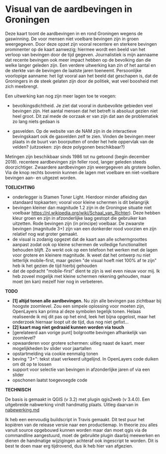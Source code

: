 # Visual van de aardbevingen in Groningen
Deze kaart toont de aardbevingen in en rond Groningen wegens de gaswinning. De voor mensen niet voelbare bevingen zijn in groen weergegeven. Door deze opzet zijn vooral recentere en sterkere bevingen prominenter op de kaart aanwezig; hiermee wordt een beeld van het verloop van bevingen door de tijd gegeven. Journalistiek is mijn aannaame dat recente bevingen ook meer impact hebben op de bevolking dan die welke langer geleden zijn. Een verdere uitwerking kan zin of het aantal en de sterkte van de bevingen de laatste jaren toeneemt. Persoonlijke voorlopige aanname: het ligt vooral aan het beeld dat geschapen is, dat de Groningers in de steek gelaten zijn door de politiek, wat veel boosheid met zich meebrengt. <br>

Een uitwerking kan nog zijn meer lagen toe te voegen: 

* bevolkingsdichtheid. Je ziet dat vooral in dunbevolkte gebieden veel bevingen zijn. Het aantal mensen dat het betreft is absoluut gezien niet heel groot. Dit zal mede de oorzaak er van zijn dat aan de problematiek zo lang niets gedaan is

* gasvelden. Op de website van de NAM zijn in de interactieve bevingskaart ook de gasvelden zelf te zien. Vinden de bevingen meer plaats in de buurt van boorputten of onder het hele oppervlak van de velden? (uitzoeken: zijn deze polygonen beschikbaar?)

Metingen zijn beschikbaar sinds 1986 tot nu getoond (begin december 2018). recentere aardbevingen zijn feller rood, langer geleden steeds doorzichtiger. Zwaardere aardbevingen zijn weergegeven als grotere bollen.
Via de knop rechts bovenin kunnen de lagen met voelbare en niet-voelbare bevingen aan- en uitgezet worden.

**TOELICHTING**
*	onderlegger is Stamen Toner Light. Hierdoor minder afleiding dan standaard topkaarten; vooral voor kleine schermen is dit belangrijk
* bevingen kleiner dan magnitude 1.2 zijn in de Groningse situatie niet voelbaar https://nl.wikipedia.org/wiki/Schaal_van_Richter). Deze hebben kleur groen en zijn in afzonderlijke laag gestopt die gebruiker kan uitzetten. Rode bevingen zijn (in principe) voelbaar. De zwaarste bevingen (magnitude 3+) zijn van een donkerder rood voorzien en zijn relatief nog wat groter gemaakt.
* de visual is zodanig opgezet dat de kaart aan alle schermgroottes aanpast zodat ook op kleine schermen de volledige functionaliteit behouden blijft. Zo werkt ook op een telefoon het werken met de lagen voor grotere en kleinere magnitude. Ik weet dat het ontwerp nu niet letterlijk mobile-first, maar gezien "de visual hoeft niet 100% af te zijn"  heb ik het gezien de tijd hierbij gehouden
* dat de opdracht "mobile-first" dient te zijn is wel even nieuw voor mij. Ik heb zoveel mogelijk met kleine schermen rekening gehouden, maar moet (en kan) mezelf hier nog in verbeteren.

**TODO**
* **[1] altijd tonen alle aardbevingen.** Nu zijn alle bevingen pas zichtbaar bij hoogste zoomlevel. Zou een simpele oplossing voor moeten zijn, OpenLayers kan prima al deze symbolen tegelijk tonen. Helaas realiseerde ik mij dit pas op het eind, leek het bijna opgelost, maar het onderzoek hiernaar loopt uit de tijd, dus nog niet gefixt...
* **[2] kaart mag niet gedraaid kunnen worden via touch**
* [gerelateerd aan vorige punt] bolgrootte bevingen afhankelijk van zoomlevel?
* opwaarderen voor grotere schermen: uitleg naast de kaart. meer mogelijkheden bv slider voor jaartallen
* opstartmelding via cookie eenmalig tonen
* beving "3+": tekst staat verkeerd uitgelijnd. In OpenLayers code duiken om dit op te lossen
* support voor selectie van bevingen in afzonderlijke jaren of via een slider
* opschonen laatst toegevoegde code

**TECHNISCH**

De basis is gemaakt in QGIS (v 3.2) met plugin qgis2web (v 3.4.0). Een uitgebreide nabwerking vindt handmatig plaats. Uitleg daarvan in <a href="nabewerking.md">nabewerking.md</a>

Ik heb een eenvoudig buildscript in Travis gemaakt. Dit test puur het kopiëren van de release versie naar een productiemap. In theorie zou alles vanuit source opgebouwd kunnen worden maar dan moet qgis via de commandline aangestuurd, moet de gebruikte plugin daarbij meewerken en dienen de handmatige wijzigingen achteraf ook ingescript te worden. Dit is best te doen maar erg tijdrovend, dus ik heb hier van afgezien.

